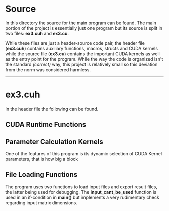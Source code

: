 # Source
In this directory the source for the main program can be found. The main portion of the project is essentially just one program but its source is split in two files: **ex3.cuh** and **ex3.cu**.

While these files are just a header-source code pair, the header file (**ex3.cuh**) contains auxiliary functions, macros, structs and CUDA kernels while the source file (**ex3.cu**) contains the important CUDA kernels as well as the entry point for the program. While the way the code is organized isn't the standard *(correct)* way, this project is relatively small so this deviation from the norm was considered harmless. 

---
# ex3.cuh
In the header file the following can be found.
## CUDA Runtime Functions

## Parameter Calculation Kernels
One of the features of this program is its dynamic selection of CUDA Kernel parameters, that is how big a block 
## File Loading Functions
The program uses two functions to load input files and export result files, the latter being used for debugging. The **input_cant_be_used** function is used in an if-condition in **main()** but implements a very rudimentary check regarding input matrix dimensions.
